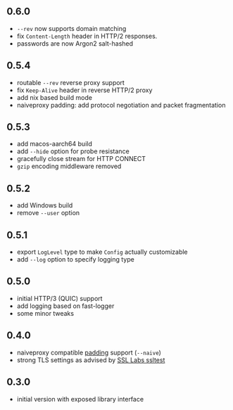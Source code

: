 ## 0.6.0

- `--rev` now supports domain matching
- fix `Content-Length` header in HTTP/2 responses.
- passwords are now Argon2 salt-hashed

## 0.5.4

- routable `--rev` reverse proxy support
- fix `Keep-Alive` header in reverse HTTP/2 proxy
- add nix based build mode
- naiveproxy padding: add protocol negotiation and packet fragmentation 

## 0.5.3

- add macos-aarch64 build
- add `--hide` option for probe resistance
- gracefully close stream for HTTP CONNECT
- `gzip` encoding middleware removed

## 0.5.2

- add Windows build
- remove `--user` option

## 0.5.1

- export `LogLevel` type to make `Config` actually customizable
- add `--log` option to specify logging type

## 0.5.0

- initial HTTP/3 (QUIC) support
- add logging based on fast-logger
- some minor tweaks

## 0.4.0

- naiveproxy compatible [padding](https://github.com/klzgrad/naiveproxy/#padding-protocol-an-informal-specification) support (`--naive`)
- strong TLS settings as advised by [SSL Labs ssltest](https://www.ssllabs.com/ssltest)

## 0.3.0

- initial version with exposed library interface

